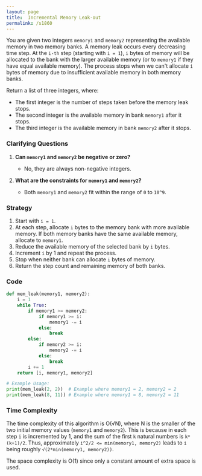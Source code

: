 ```yaml
---
layout: page
title:  Incremental Memory Leak-out
permalink: /s1860
---
```


You are given two integers `memory1` and `memory2` representing the available memory in two memory banks. A memory leak occurs every decreasing time step. At the `i-th` step (starting with `i = 1`), `i` bytes of memory will be allocated to the bank with the larger available memory (or to `memory1` if they have equal available memory). The process stops when we can't allocate `i` bytes of memory due to insufficient available memory in both memory banks.

Return a list of three integers, where:
- The first integer is the number of steps taken before the memory leak stops.
- The second integer is the available memory in bank `memory1` after it stops.
- The third integer is the available memory in bank `memory2` after it stops.

### Clarifying Questions

1. **Can `memory1` and `memory2` be negative or zero?**
   - No, they are always non-negative integers.

2. **What are the constraints for `memory1` and `memory2`?**
   - Both `memory1` and `memory2` fit within the range of `0` to `10^9`.

### Strategy

1. Start with `i = 1`.
2. At each step, allocate `i` bytes to the memory bank with more available memory. If both memory banks have the same available memory, allocate to `memory1`.
3. Reduce the available memory of the selected bank by `i` bytes.
4. Increment `i` by 1 and repeat the process.
5. Stop when neither bank can allocate `i` bytes of memory.
6. Return the step count and remaining memory of both banks.

### Code

```python
def mem_leak(memory1, memory2):
    i = 1
    while True:
        if memory1 >= memory2:
            if memory1 >= i:
                memory1 -= i
            else:
                break
        else:
            if memory2 >= i:
                memory2 -= i
            else:
                break
        i += 1
    return [i, memory1, memory2]

# Example Usage:
print(mem_leak(2, 2))  # Example where memory1 = 2, memory2 = 2
print(mem_leak(8, 11)) # Example where memory1 = 8, memory2 = 11
```

### Time Complexity

The time complexity of this algorithm is O(√N), where N is the smaller of the two initial memory values (`memory1` and `memory2`). This is because in each step `i` is incremented by 1, and the sum of the first `k` natural numbers is `k*(k+1)/2`. Thus, approximately `i^2/2 <= min(memory1, memory2)` leads to `i` being roughly `√(2*min(memory1, memory2))`.

The space complexity is O(1) since only a constant amount of extra space is used.